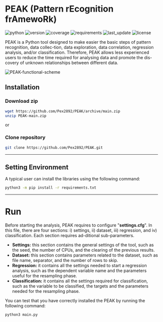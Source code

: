 # PEAK (Pattern rEcognition frAmewoRk)

![python](https://img.shields.io/badge/Python%20tested-3.9.x-blue)
![version](https://img.shields.io/badge/version-v1.0-blue)
![coverage](https://img.shields.io/badge/Coverage-100%25-orange)
![requirements](https://img.shields.io/badge/requirements-up%20to%20date-brightgreen)
![last_update](https://img.shields.io/badge/last%20update-April%2002%2C%202021-yellowgreen)
![license](https://img.shields.io/badge/License-PEAK%20by%20Giuseppe%20Sgroi%20is%20licensed%20under%20CC%20BY--NC--SA%204.0-red)

PEAK is a Python tool designed to make easier the basic steps of pattern recognition, data collec-tion, data exploration, data correlation, regression analysis, and/or classification. Therefore, PEAK allows less experienced users to reduce the time required for analysing data and promote the dis-covery of unknown relationships between different data.

![PEAK-functional-scheme](https://user-images.githubusercontent.com/15036433/113410100-ee83aa00-93b2-11eb-8f0e-2ebbef8eb6db.png)

## Installation

### Download zip
```bash
wget https://github.com/Pex2892/PEAK/archive/main.zip
unzip PEAK-main.zip
```
or
### Clone repository
```bash
git clone https://github.com/Pex2892/PEAK.git
```

---

## Setting Environment
A typical user can install the libraries using the following command:
``` bash
python3 -m pip install -r requirements.txt
```

---

# Run

Before starting the analysis, PEAK requires to configure "__settings.cfg__". In this file, there are four sections: i) settings, ii) dataset, iii) regression, and iv) classification. Each section requires ad-ditional sub-parameters.
- __Settings:__ this section contains the general settings of the tool, such as the seed, the number of CPUs, and the clearing of the previous results.
- __Dataset:__ this section contains parameters related to the dataset, such as file name, separator, and the number of rows to skip.
- __Regression:__ it contains all the settings needed to start a regression analysis, such as the dependent variable name and the parameters useful for the resampling phase.
- __Classification:__ it contains all the settings required for classification, such as the variable to be classified, the targets and the parameters needed for the resampling phase.

You can test that you have correctly installed the PEAK 
by running the following command:
```bash
python3 main.py
```
